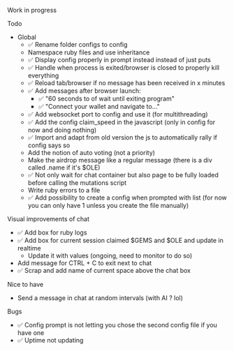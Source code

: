 Work in progress

Todo
  - Global
    - ✅ Rename folder configs to config
    - Namespace ruby files and use inheritance
    - ✅ Display config properly in prompt instead instead of just puts
    - ✅ Handle when process is exited/browser is closed to properly kill everything
    - ✅ Reload tab/browser if no message has been received in x minutes
    - ✅ Add messages after browser launch:
      - ✅ "60 seconds to of wait until exiting program"
      - ✅ "Connect your wallet and navigate to..."
    - ✅ Add websocket port to config and use it (for multithreading)
    - ✅ Add the config claim_speed in the javascript (only in config for now and doing nothing)
    - ✅ Import and adapt from old version the js to automatically rally if config says so
    - Add the notion of auto voting (not a priority)
    - Make the airdrop message like a regular message (there is a div called .name if it's $OLE)
    - ✅ Not only wait for chat container but also page to be fully loaded before calling the mutations script
    - Write ruby errors to a file
    - ✅ Add possibility to create a config when prompted with list (for now you can only have 1 unless you create the file manually)

Visual improvements of chat
  - ✅ Add box for ruby logs
  - ✅ Add box for current session claimed $GEMS and $OLE and update in realtime
    - Update it with values (ongoing, need to monitor to do so)
  - Add message for CTRL + C to exit next to chat
  - ✅ Scrap and add name of current space above the chat box

Nice to have
  - Send a message in chat at random intervals (with AI ? lol)

Bugs
  - ✅ Config prompt is not letting you chose the second config file if you have one
  - ✅ Uptime not updating